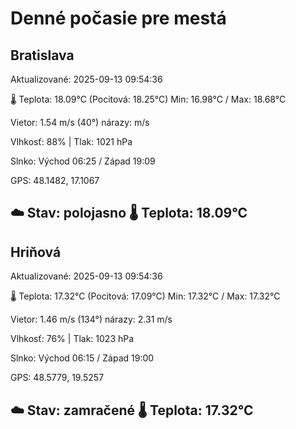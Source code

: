 ﻿# Denné počasie pre mestá

## Bratislava
Aktualizované: 2025-09-13 09:54:36

🌡️ Teplota: 18.09°C 
(Pocitová: 18.25°C)
Min: 16.98°C / Max: 18.68°C

Vietor: 1.54 m/s    (40°) 
nárazy:  m/s

Vlhkosť: 88% | Tlak: 1021 hPa

Slnko: Východ 06:25 / Západ 19:09

GPS: 48.1482, 17.1067

☁️ Stav: polojasno        🌡️ Teplota: 18.09°C
---

## Hriňová
Aktualizované: 2025-09-13 09:54:36

🌡️ Teplota: 17.32°C 
(Pocitová: 17.09°C)
Min: 17.32°C / Max: 17.32°C

Vietor: 1.46 m/s (134°)
nárazy: 2.31 m/s

Vlhkosť: 76% | Tlak: 1023 hPa

Slnko: Východ 06:15 / Západ 19:00

GPS: 48.5779, 19.5257

☁️ Stav: zamračené        🌡️ Teplota: 17.32°C
---

